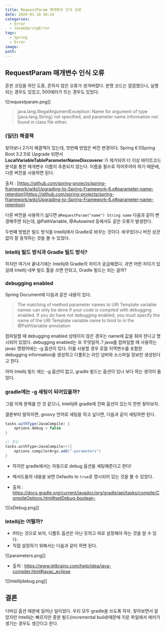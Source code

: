 ```yaml
---
title: RequestParam 매개변수 인식 오류
date: 2024-01-18 16:24
categories:
  - Error
  - Java&SpringError
tags:
  - Spring
  - Error
image: 
path:
---
```


## RequestParam 매개변수 인식 오류
흔한 코딩을 하던 도중, 흔하지 않은 오류가 생겨버렸다.
분명 코드는 깔끔했으나, 실행되는 경우도 있었고, 500에러가 뜨는 경우도 있었다.

![[requestparam.png]]

> java.lang.IllegalArgumentException: Name for argument of type [java.lang.String] not specified, and parameter name information not found in class file either.

### (일단) 해결책
찾아보니 2가지 해결책이 있는데, 첫번째 방법은 버전 변경이다. Spring 6.1(Spring Boot 3.2.1)로 Upgrade 되면서 **LocalVariableTableParameterNameDiscoverer** 가 제거되어 더 이상 바이트코드 분석을 통한 매개변수 이름이 추론되지 않는다. 이름을 필수로 적어주어야 하기 때문에, 다른 버전을 사용하면 된다.

출처 : [https://github.com/spring-projects/spring-framework/wiki/Upgrading-to-Spring-Framework-6.x#parameter-name-retention](https://github.com/spring-projects/spring-framework/wiki/Upgrading-to-Spring-Framework-6.x#parameter-name-retention)

다른 버전을 사용하기 싫다면 `@RequestParam("name") String name`  다음과 같이 변경해주면 되는데, @PathVariable, @Autowired 등에서도 같은 오류가 발생한다.

두번째 방법은 빌드 방식을 Intellij에서 Gradle로 바꾸는 것이다. 바꾸었더니 버전 상관없이 잘 동작하는 것을 볼 수 있었다.

### Intellij 빌드 방식과 Gradle 빌드 방식?
하지만 여기서 끝내기에는 Intellij와 Gradle의 차이가 궁금해졌다. 과연 어떤 차이가 있길래 Intellij 내부 빌드 툴을 쓰면 안되고, Gradle 빌드는 되는 걸까?

### debugging enabled
Spring Document에 다음과 같은 내용이 있다.

> The matching of method parameter names to URI Template variable names can only be done if your code is compiled with debugging enabled. If you do have not debugging enabled, you must specify the name of the URI Template variable name to bind to in the @PathVariable annotation

컴파일할 때 debugging enabled 상태이지 않은 경우는 name에 값을 줘야 한다고 명시되어 있었다.
debugging enabled는 또 무엇일까..?
java를 컴파일할 때 사용하는 javac 명령어에는 -g 옵션이 있다. 이를 사용할 경우 로컬 지역변수를 포함한 debugging information을 생성하고 디폴트는 라인 넘버와 소스파일 정보만 생성된다고 한다.

아마 Intellij 빌드 에는 -g 옵션이 없고, gradle 빌드는 옵션이 있나 보다 하는 생각이 들었다.

### gradle에는 -g 세팅이 되어있을까?
그럼 이제 문제를 안 것 같으니, Intellij와 gradle에 진짜 옵션이 있는지 한번 찾아보자.

결론부터 말하자면, groovy 언어로 세팅을 하고 싶다면, 다음과 같이 세팅하면 된다.

```groovy
tasks.withType(JavaCompile) {
    options.debug = false
}

// 또는
tasks.withType<JavaCompile>(){
    options.compilerArgs.add("-parameters")
}
```

+ 하지만 gradle에서는 자동으로 debug 옵션을 세팅해준다고 한다!
+ 메서드들의 내용을 보면 Defaults to `true`로 명시되어 있는 것을 볼 수 있었다.

+ 출처 : https://docs.gradle.org/current/javadoc/org/gradle/api/tasks/compile/CompileOptions.html#setDebug-boolean-

![[isDebug.png]]

### Intellij는 어떨까?
+ If라는 것으로 보아, 디폴트 옵션은 아닌 듯하고 따로 설정해야 하는 것을 알 수 있다.
+ 직접 설정하기 위해서는 다음과 같이 하면 된다.

![[parameters.png]]

+ 출처 : https://www.jetbrains.com/help/idea/java-compiler.html#javac_eclipse

![[Intellijdebug.png]]

## 결론
디버깅 옵션 때문에 일어난 일이었다. 우리 모두 gradle을 쓰도록 하자. 찾아보면서 알았지만 Intellij는 빠르지만 증분 빌드(incremental build)때문에 지운 파일에서 에러가 생기는 경우도 생긴다고 한다.